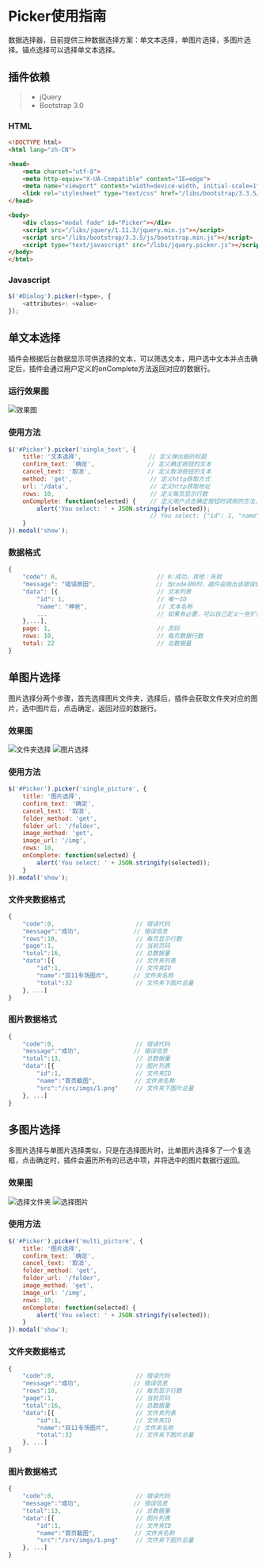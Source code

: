 # Picker使用指南

数据选择器，目前提供三种数据选择方案：单文本选择，单图片选择，多图片选择。锚点选择可以选择单文本选择。

## 插件依赖
> * jQuery
> * Bootstrap 3.0

### HTML
``` html
<!DOCTYPE html>
<html lang="zh-CN">

<head>
    <meta charset="utf-8">
    <meta http-equiv="X-UA-Compatible" content="IE=edge">
    <meta name="viewport" content="width=device-width, initial-scale=1">
    <link rel="stylesheet" type="text/css" href="/libs/bootstrap/3.3.5/css/bootstrap.min.css">
</head>

<body>
    <div class="modal fade" id="Picker"></div>
    <script src="/libs/jquery/1.11.3/jquery.min.js"></script>
    <script src="/libs/bootstrap/3.3.5/js/bootstrap.min.js"></script>
    <script type="text/javascript" src="/libs/jquery.picker.js"></script>
</body>
</html>
```
### Javascript
``` javascript
$('#Dialog').picker(<type>, {
    <attributes>: <value> 
});
```

## 单文本选择
插件会根据后台数据显示可供选择的文本，可以筛选文本，用户选中文本并点击确定后，插件会通过用户定义的onComplete方法返回对应的数据行。
### 运行效果图
![效果图](http://chuantu.biz/t2/18/1447073845x1822610075.png)
### 使用方法
``` javascript
$('#Picker').picker('single_text', {
    title: '文本选择',                   // 定义弹出框的标题
    confirm_text: '确定',               // 定义确定按钮的文本
    cancel_text: '取消',                // 定义取消按钮的文本
    method: 'get',                      // 定义http获取方式
    url: '/data',                       // 定义http获取地址
    rows: 10,                           // 定义每页显示行数
    onComplete: function(selected) {    // 定义用户点击确定按钮时调用的方法，方法第一个参数为选中元素
        alert('You select: ' + JSON.stringify(selected));
                                        // You select: {"id": 1, "name": "神爸", "href": "http://www.shenba.com", ...}
    }
}).modal('show');

```
### 数据格式
``` javascript
{
    "code": 0,                            // 0:成功，其他：失败
    "message": "错误原因",                 // 当code非0时，插件会抛出该错误信息
    "data": [{                            // 文本列表
        "id": 1,                          // 唯一ID 
        "name": "神爸",                    // 文本名称
        ...                               // 如果有必要，可以自己定义一些扩展属性
    },...],
    page: 1,                              // 页码
    rows: 10,                             // 每页数据行数
    total: 22                             // 总数据量
}
```

## 单图片选择
图片选择分两个步骤，首先选择图片文件夹，选择后，插件会获取文件夹对应的图片，选中图片后，点击确定，返回对应的数据行。
### 效果图
![文件夹选择](http://chuantu.biz/t2/18/1447074398x1822610075.png)
![图片选择](http://chuantu.biz/t2/18/1447074536x-1566679290.png)
### 使用方法
``` javascript
$('#Picker').picker('single_picture', {
    title: '图片选择',
    confirm_text: '确定',
    cancel_text: '取消',
    folder_method: 'get',
    folder_url: '/folder',
    image_method: 'get',
    image_url: '/img',
    rows: 10,
    onComplete: function(selected) {
        alert('You select: ' + JSON.stringify(selected));
    }
}).modal('show');
```
### 文件夹数据格式
``` javascript
{
    "code":0,                       // 错误代码
    "message":"成功",               // 错误信息
    "rows":10,                      // 每页显示行数
    "page":1,                       // 当前页码
    "total":16,                     // 总数据量
    "data":[{                       // 文件夹列表
        "id":1,                     // 文件夹ID
        "name":"双11专场图片",       // 文件夹名称
        "total":32                  // 文件夹下图片总量
    }, ...]
}
```
### 图片数据格式
``` javascript
{
    "code":0,                       // 错误代码
    "message":"成功",               // 错误信息
    "total":13,                     // 总数据量
    "data":[{                       // 图片列表
        "id":1,                     // 文件夹ID
        "name":"首页截图",           // 文件夹名称
        "src":"/src/imgs/1.png"     // 文件夹下图片总量
    }, ...]
}
```
## 多图片选择
多图片选择与单图片选择类似，只是在选择图片时，比单图片选择多了一个复选框，点击确定时，插件会遍历所有的已选中项，并将选中的图片数据行返回。
### 效果图
![选择文件夹](http://chuantu.biz/t2/18/1447121115x1822610075.png)
![选择图片](http://chuantu.biz/t2/18/1447121210x-1566679290.png)
### 使用方法
``` javascript
$('#Picker').picker('multi_picture', {
    title: '图片选择',
    confirm_text: '确定',
    cancel_text: '取消',
    folder_method: 'get',
    folder_url: '/folder',
    image_method: 'get',
    image_url: '/img',
    rows: 10,
    onComplete: function(selected) {
        alert('You select: ' + JSON.stringify(selected));
    }
}).modal('show');
```
### 文件夹数据格式
``` javascript
{
    "code":0,                       // 错误代码
    "message":"成功",               // 错误信息
    "rows":10,                      // 每页显示行数
    "page":1,                       // 当前页码
    "total":16,                     // 总数据量
    "data":[{                       // 文件夹列表
        "id":1,                     // 文件夹ID
        "name":"双11专场图片",       // 文件夹名称
        "total":32                  // 文件夹下图片总量
    }, ...]
}
```
### 图片数据格式
``` javascript
{
    "code":0,                       // 错误代码
    "message":"成功",               // 错误信息
    "total":13,                     // 总数据量
    "data":[{                       // 图片列表
        "id":1,                     // 文件夹ID
        "name":"首页截图",           // 文件夹名称
        "src":"/src/imgs/1.png"     // 文件夹下图片总量
    }, ...]
}
```